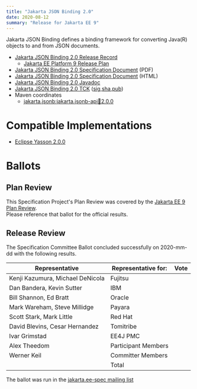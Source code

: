 ```yaml
---
title: "Jakarta JSON Binding 2.0"
date: 2020-08-12
summary: "Release for Jakarta EE 9"
---
```

Jakarta JSON Binding defines a binding framework for converting Java(R) objects to and from JSON documents.

* [Jakarta JSON Binding 2.0 Release Record](https://projects.eclipse.org/projects/ee4j.jsonb/releases/2.0.0)
  * [Jakarta EE Platform 9 Release Plan](https://eclipse-ee4j.github.io/jakartaee-platform/jakartaee9/JakartaEE9ReleasePlan)
* [Jakarta JSON Binding 2.0 Specification Document](./jakarta-jsonb-spec-2.0.pdf) (PDF)
* [Jakarta JSON Binding 2.0 Specification Document](./jakarta-jsonb-spec-2.0.html) (HTML)
* [Jakarta JSON Binding 2.0 Javadoc](./apidocs)
* [Jakarta JSON Binding 2.0 TCK](https://download.eclipse.org/jakartaee/jsonb/2.0/jakarta-jsonb-tck-2.0.0.zip) ([sig](https://download.eclipse.org/jakartaee/jsonb/2.0/jakarta-jsonb-tck-2.0.0.zip.sig),[sha](https://download.eclipse.org/jakartaee/jsonb/2.0/jakarta-jsonb-tck-2.0.0.zip.sha256),[pub](https://raw.githubusercontent.com/jakartaee/specification-committee/master/jakartaee-spec-committee.pub))
* Maven coordinates
  * [jakarta.jsonb:jakarta.jsonb-api:jar:2.0.0](https://search.maven.org/artifact/jakarta.json.bind/jakarta.json.bind-api/2.0.0/jar)

# Compatible Implementations

* [Eclipse Yasson 2.0.0](https://github.com/eclipse-ee4j/yasson/releases/tag/2.0.0-RELEASE)

# Ballots

## Plan Review

[//]: # (For Jakarta EE 9, the Platform Plan Review covered 95% of the Specification Projects.  For those Projects, just use the following statement in this Plan Review section:)

This Specification Project's Plan Review was covered by the [Jakarta EE 9 Plan Review](https://jakarta.ee/specifications/platform/9/).  
Please reference that ballot for the official results.

[//]: # (If your Project was required to do a standalone Plan Review...  You'll need to perform an official Plan Review ballot and record the results here.)

## Release Review

The Specification Committee Ballot concluded successfully on 2020-mm-dd with the following results.

| Representative                                 | Representative for: | Vote |
|------------------------------------------------|---------------------|------|
| Kenji Kazumura, Michael DeNicola               | Fujitsu             |      |
| Dan Bandera, Kevin Sutter                      | IBM                 |      |
| Bill Shannon, Ed Bratt                         | Oracle              |      |
| Mark Wareham, Steve Millidge                   | Payara              |      |
| Scott Stark, Mark Little                       | Red Hat             |      |
| David Blevins, Cesar Hernandez                 | Tomitribe           |      |
| Ivar Grimstad                                  | EE4J PMC            |      |
| Alex Theedom                                   | Participant Members |      |
| Werner Keil                                    | Committer Members   |      |
|                                                | Total               |      |

The ballot was run in the [jakarta.ee-spec mailing list]()
